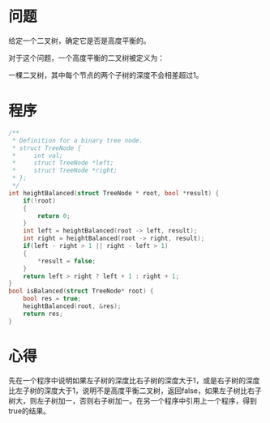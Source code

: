 # 问题
给定一个二叉树，确定它是否是高度平衡的。

对于这个问题，一个高度平衡的二叉树被定义为：

一棵二叉树，其中每个节点的两个子树的深度不会相差超过1。
# 程序
```C
/**
 * Definition for a binary tree node.
 * struct TreeNode {
 *     int val;
 *     struct TreeNode *left;
 *     struct TreeNode *right;
 * };
 */
int heightBalanced(struct TreeNode * root, bool *result) {
    if(!root) 
    {
        return 0;
    }
    int left = heightBalanced(root -> left, result);
    int right = heightBalanced(root -> right, result);
    if(left - right > 1 || right - left > 1) 
    {
        *result = false;
    }
    return left > right ? left + 1 : right + 1;
}
bool isBalanced(struct TreeNode* root) {
    bool res = true;
    heightBalanced(root, &res);
    return res;
}
```
# 心得
先在一个程序中说明如果左子树的深度比右子树的深度大于1，或是右子树的深度比左子树的深度大于1，说明不是高度平衡二叉树，返回false，如果左子树比右子树大，则左子树加一，否则右子树加一。在另一个程序中引用上一个程序，得到true的结果。
